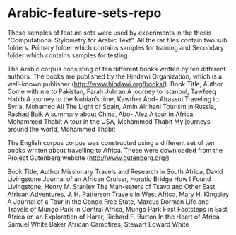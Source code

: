 # Arabic-feature-sets-repo
These samples of feature sets were used by experiments in the thesis "Computational Stylometry for Arabic Text". All the rar files contain two sub folders. Primary folder which contains samples for training and Secondary folder which contains samples for testing.

The Arabic corpus consisting of ten different books written by ten different authors. The books are published by the Hindawi Organization, which is a well-known publisher (http://www.hindawi.org/books/). 
	Book Title,	Author
Come with me to Pakistan,	Farah Jubran
A journey to Istanbul, 	Tawfeeq Habib
A journey to the Nubian’s time,	Kawther Abd- Alrassol
Traveling to Syria,	Mohamed Ali
The Light of Spain,	Amin Alrihani
Tourism in Russia,	Rashad Baik
A summary about China,	Abo- Alez
A tour in Africa,	Mohammed Thabit
A tour in the USA,	Mohammed Thabit
My journeys around the world, 	Mohammed Thabit

The English corpus corpus was constructed using a different set of ten books written about travelling to Africa. These were downloaded from the Project Gutenberg website (http://www.gutenberg.org/) 

Book Title,	Author
Missionary Travels and Research in South Africa,	David Livingstone
Journal of an African Cruiser,	Horatio Bridge
How I Found Livingstone,	Henry M. Stanley
The Man-eaters of Tsavo and Other East African Adventures,	J. H. Patterson
Travels in West Africa,	Mary H. Kingsley
A Journal of a Tour in the Congo Free State,	Marcus Dorman
Life and Travels of Mungo Park in Central Africa,	Mungo Park
First Footsteps in East Africa or, an Exploration of Harar,	Richard F. Burton
In the Heart of Africa,	Samuel White Baker
African Campfires,	Stewart Edward White

